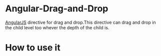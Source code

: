 # Angular-Drag-and-Drop

[AngularJS](http://angularjs.org/) directive for drag and drop.This directive can drag and drop in the child level too whever the depth of the child is.

# How to use it

